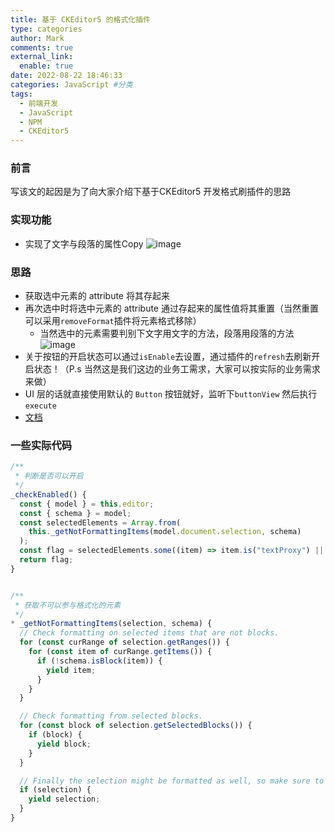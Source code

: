 ```yaml
---
title: 基于 CKEditor5 的格式化插件
type: categories
author: Mark
comments: true
external_link:
  enable: true
date: 2022-08-22 18:46:33
categories: JavaScript #分类
tags:
  - 前端开发
  - JavaScript
  - NPM
  - CKEditor5
---
```


### 前言

写该文的起因是为了向大家介绍下基于CKEditor5 开发格式刷插件的思路

### 实现功能

- 实现了文字与段落的属性Copy
![image](1.gif)

### 思路

- 获取选中元素的 attribute 将其存起来
- 再次选中时将选中元素的 attribute 通过存起来的属性值将其重置（当然重置可以采用`removeFormat`插件将元素格式移除）
  - 当然选中的元素需要判别下文字用文字的方法，段落用段落的方法
  ![image](2.png)
- 关于按钮的开启状态可以通过`isEnable`去设置，通过插件的`refresh`去刷新开启状态！（P.s 当然这是我们这边的业务工需求，大家可以按实际的业务需求来做）
- UI 层的话就直接使用默认的 `Button` 按钮就好，监听下`buttonView` 然后执行`execute`
- [文档](https://ckeditor.com/docs/ckeditor5/latest/api/module_engine_model_schema-AttributeProperties.html)

### 一些实际代码

```js
/**
 * 判断是否可以开启
 */
_checkEnabled() {
  const { model } = this.editor;
  const { schema } = model;
  const selectedElements = Array.from(
    this._getNotFormattingItems(model.document.selection, schema)
  );
  const flag = selectedElements.some((item) => item.is("textProxy") || item.is("text"));
  return flag;
}


/**
 * 获取不可以参与格式化的元素
 */
* _getNotFormattingItems(selection, schema) {
  // Check formatting on selected items that are not blocks.
  for (const curRange of selection.getRanges()) {
    for (const item of curRange.getItems()) {
      if (!schema.isBlock(item)) {
        yield item;
      }
    }
  }

  // Check formatting from selected blocks.
  for (const block of selection.getSelectedBlocks()) {
    if (block) {
      yield block;
    }
  }

  // Finally the selection might be formatted as well, so make sure to check it.
  if (selection) {
    yield selection;
  }
}

```
